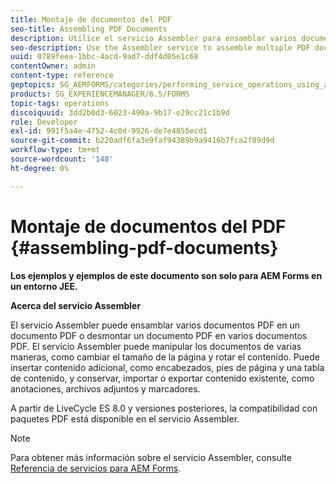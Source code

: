 ```yaml
---
title: Montaje de documentos del PDF
seo-title: Assembling PDF Documents
description: Utilice el servicio Assembler para ensamblar varios documentos PDF en un documento PDF o desmontar un documento PDF en varios documentos PDF.
seo-description: Use the Assembler service to assemble multiple PDF documents into one PDF document or disassemble one PDF document into multiple PDF documents.
uuid: 0789feea-1bbc-4acd-9ad7-ddf4d05e1c68
contentOwner: admin
content-type: reference
geptopics: SG_AEMFORMS/categories/performing_service_operations_using_apis
products: SG_EXPERIENCEMANAGER/6.5/FORMS
topic-tags: operations
discoiquuid: 3dd2b0d3-6023-490a-9b17-e29cc21c1b9d
role: Developer
exl-id: 991f5a4e-4752-4c0d-9926-de7e4855ecd1
source-git-commit: b220adf6fa3e9faf94389b9a9416b7fca2f89d9d
workflow-type: tm+mt
source-wordcount: '148'
ht-degree: 0%

---
```


# Montaje de documentos del PDF {#assembling-pdf-documents}

**Los ejemplos y ejemplos de este documento son solo para AEM Forms en un entorno JEE.**

**Acerca del servicio Assembler**

El servicio Assembler puede ensamblar varios documentos PDF en un documento PDF o desmontar un documento PDF en varios documentos PDF. El servicio Assembler puede manipular los documentos de varias maneras, como cambiar el tamaño de la página y rotar el contenido. Puede insertar contenido adicional, como encabezados, pies de página y una tabla de contenido, y conservar, importar o exportar contenido existente, como anotaciones, archivos adjuntos y marcadores.

A partir de LiveCycle ES 8.0 y versiones posteriores, la compatibilidad con paquetes PDF está disponible en el servicio Assembler.

>[!NOTE]
>
>Para obtener más información sobre el servicio Assembler, consulte [Referencia de servicios para AEM Forms](https://www.adobe.com/go/learn_aemforms_services_63).
